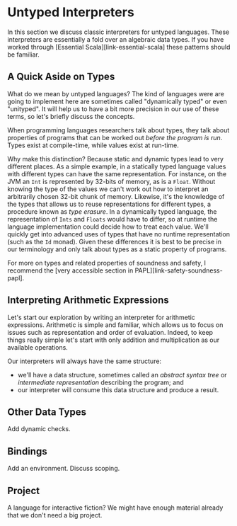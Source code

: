 # Untyped Interpreters

In this section we discuss classic interpreters for untyped languages. These interpreters are essentially a fold over an algebraic data types. If you have worked through [Essential Scala][link-essential-scala] these patterns should be familiar. 

## A Quick Aside on Types

What do we mean by untyped languages? The kind of languages were are going to implement here are sometimes called "dynamically typed" or even "unityped". It will help us to have a bit more precision in our use of these terms, so let's briefly discuss the concepts.

When programming languages researchers talk about types, they talk about properties of programs that can be worked out *before the program is run*. Types exist at compile-time, while values exist at run-time.

Why make this distinction? Because static and dynamic types lead to very different places. As a simple example, in a statically typed language values with different types can have the same representation. For instance, on the JVM an `Int` is represented by 32-bits of memory, as is a `Float`. Without knowing the type of the values we can't work out how to interpret an arbitrarily chosen 32-bit chunk of memory. Likewise, it's the knowledge of the types that allows us to reuse representations for different types, a procedure known as *type erasure*. In a dynamically typed language, the representation of `Ints` and `Floats` would have to differ, so at runtime the language implementation could decide how to treat each value. We'll quickly get into advanced uses of types that have no runtime representation (such as the `Id` monad). Given these differences it is best to be precise in our terminology and only talk about types as a static property of programs.

For more on types and related properties of soundness and safety, I recommend the [very accessible section in PAPL][link-safety-soundness-papl].

## Interpreting Arithmetic Expressions

Let's start our exploration by writing an interpreter for arithmetic expressions. Arithmetic is simple and familiar, which allows us to focus on issues such as representation and order of evaluation. Indeed, to keep things really simple let's start with only addition and multiplication as our available operations.

Our interpreters will always have the same structure:

- we'll have a data structure, sometimes called an *abstract syntax tree* or *intermediate representation* describing the program; and
- our interpreter will consume this data structure and produce a result.

## Other Data Types

Add dynamic checks.

## Bindings

Add an environment. Discuss scoping.

## Project

A language for interactive fiction? We might have enough material already that we don't need a big project.

